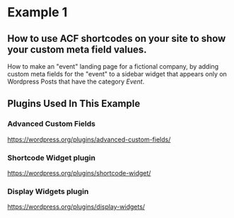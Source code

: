 # Example 1

## How to use ACF shortcodes on your site to show your custom meta field values.
How to make an "event" landing page for a fictional company, by adding custom meta fields for the "event" to a sidebar widget that appears only on Wordpress Posts that have the category _Event_.

## Plugins Used In This Example

### Advanced Custom Fields
https://wordpress.org/plugins/advanced-custom-fields/

### Shortcode Widget plugin
https://wordpress.org/plugins/shortcode-widget/

### Display Widgets plugin
https://wordpress.org/plugins/display-widgets/
